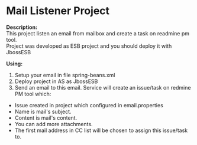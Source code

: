Mail Listener Project
================================================================================

<b>Description:</b><br>
This project listen an email from mailbox and create a task on readmine pm tool. <br>
Project was developed as ESB project and you should deploy it with JbossESB <br>

<b>Using:</b><br>
1. Setup your email in file spring-beans.xml<br>
2. Deploy project in AS as JbossESB<br>
3. Send an email to this email. Service will create an issue/task on redmine PM tool which:<br>
  - Issue created in project which configured in email.properties
  - Name is mail's subject.
  - Content is mail's content.
  - You can add more attachments.
  - The first mail address in CC list will be chosen to assign this issue/task to.
